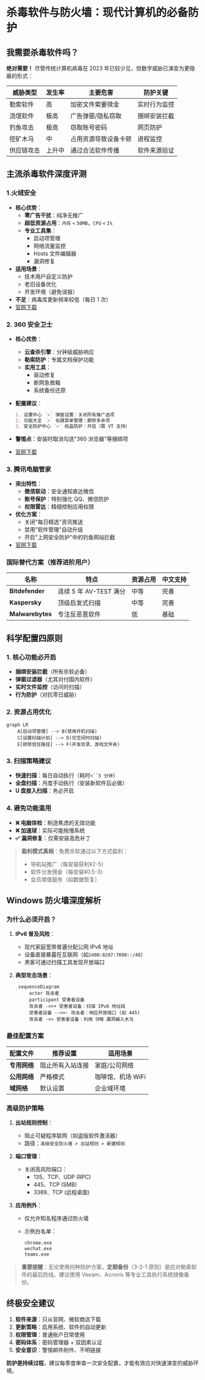 # 杀毒软件与防火墙：现代计算机的必备防护

## 我需要杀毒软件吗？

**绝对需要！** 尽管传统计算机病毒在 2023 年已较少见，但数字威胁已演变为更隐蔽的形式：

| 威胁类型   | 发生率 | 主要危害             | 防护关键     |
| ---------- | ------ | -------------------- | ------------ |
| 勒索软件   | 高     | 加密文件索要赎金     | 实时行为监控 |
| 流氓软件   | 极高   | 广告弹窗/隐私窃取    | 捆绑安装拦截 |
| 钓鱼攻击   | 极高   | 窃取账号密码         | 网页防护     |
| 挖矿木马   | 中     | 占用资源导致设备卡顿 | 进程监控     |
| 供应链攻击 | 上升中 | 通过合法软件传播     | 软件来源验证 |

## 主流杀毒软件深度评测

### 1.火绒安全

- **核心优势**：
  - **零广告干扰**：纯净无推广
  - **超低资源占用**：`内存` `<` `50MB`，`CPU` `<` `1%`
  - **专业工具集**：
    - 启动项管理
    - 网络流量监控
    - Hosts 文件编辑器
    - 漏洞修复
- **适用场景**：
  - 技术用户自定义防护
  - 老旧设备优化
  - 开发环境（避免误报）
- **不足**：病毒库更新频率较低（每日 1 次）
- [官网下载](https://www.huorong.cn/)

### 2. 360 安全卫士

- **核心优势**：
  - **云查杀引擎**：分钟级威胁响应
  - **勒索防护**：专属文档保护功能
  - **实用工具**：
    - 驱动修复
    - 断网急救箱
    - 系统备份还原
- **配置建议**：

  ```markdown
  1. 设置中心 `>` 弹窗设置：关闭所有推广选项
  2. 功能大全 `>` 右键菜单管理：删除多余项
  3. 安全防护中心 `>` 核晶防护：开启（需 VT 支持）
  ```

- **警惕点**：安装时取消勾选"360 浏览器"等捆绑项
- [官网下载](https://weishi.360.cn/)

### 3. 腾讯电脑管家

- **突出特性**：
  - **微信联动**：安全通知直达微信
  - **账号保护**：特别强化 QQ、微信防护
  - **权限雷达**：精细控制应用权限
- **优化方案**：
  - 关闭"每日精选"资讯推送
  - 禁用"软件管理"自动升级
  - 开启"上网安全防护"中的钓鱼网站拦截
- [官网下载](https://pc.qq.com/)

### 国际替代方案（推荐进阶用户）

| 名称             | 特点                   | 资源占用 | 中文支持 |
| ---------------- | ---------------------- | -------- | -------- |
| **Bitdefender**  | 连续 5 年 AV-TEST 满分 | 中等     | 完善     |
| **Kaspersky**    | 顶级启发式扫描         | 中等     | 完善     |
| **Malwarebytes** | 专注反恶意软件         | 低       | 基础     |

## 科学配置四原则

### 1. 核心功能必开启

- **捆绑安装拦截**（所有杀软必备）
- **弹窗过滤器**（尤其对付国内软件）
- **实时文件监控**（访问时扫描）
- **行为防护**（对抗零日威胁）

### 2. 资源占用优化

```mermaid
graph LR
    A[启动项管理] --> B(禁用开机扫描)
    C[设置扫描计划] --> D(仅空闲时扫描)
    E[排除信任路径] --> F(开发目录、游戏文件夹)
```

### 3. 扫描策略建议

- **快速扫描**：每日自动执行（耗时`<``5 分钟`）
- **全盘扫描**：月度手动执行（安装新软件后必做）
- **U 盘接入扫描**：务必开启

### 4. 避免功能滥用

- **❌ 电脑体检**：制造焦虑的无效功能
- **❌ 加速球**：实际可能拖慢系统
- **✅ 漏洞修复**：仅需安装高危补丁

> **盈利模式真相**：免费杀软通过以下方式盈利：
>
> - 导航站推广（每安装获利¥2-5）
> - 软件分发佣金（每安装¥0.5-3）
> - 会员增值服务（如数据恢复）

## Windows 防火墙深度解析

### 为什么必须开启？

1. **IPv6 普及风险**：

   - 现代家庭宽带普遍分配公网 IPv6 地址
   - 设备直接暴露在互联网（如`2408:8207:7890::/48`）
   - 黑客可通过扫描工具发现开放端口

2. **典型攻击场景**：

   ```mermaid
    sequenceDiagram
        actor 攻击者
        participant 受害者设备
        攻击者 ->>+ 受害者设备：扫描 IPv6 地址段
        受害者设备 -->>- 攻击者：响应开放端口 (如 445)
        攻击者 ->> 受害者设备：利用 SMB 漏洞植入木马
   ```

### 最佳配置方案

| 配置文件     | 推荐设置         | 适用场景         |
| ------------ | ---------------- | ---------------- |
| **专用网络** | 阻止所有入站连接 | 家庭/公司网络    |
| **公用网络** | 严格模式         | 咖啡馆、机场 WiFi |
| **域网络**   | 默认设置         | 企业域环境       |

### 高级防护策略

1. **出站规则控制**：
   - 阻止可疑程序联网（如盗版软件激活器）
   - 路径：`高级安全防火墙 > 出站规则 > 新建规则`
2. **端口管理**：

   - 关闭高风险端口：
     - 135、TCP、UDP (RPC)
     - 445、TCP (SMB)
     - 3389、TCP (远程桌面)

3. **应用例外**：

   - 仅允许知名程序通过防火墙
   - 示例白名单：

     ```markdown
     chrome.exe
     wechat.exe
     teams.exe
     ```

> **重要提醒**：无论使用何种防护方案，**定期备份**（3-2-1 原则）是应对勒索软件的最后防线。建议使用 Veeam、Acronis 等专业工具执行系统镜像备份。

## 终极安全建议

1. **软件来源**：只从官网、微软商店下载
2. **更新策略**：启用系统、软件的自动更新
3. **权限管理**：普通账户日常使用
4. **密码体系**：密码管理器 + 双因素认证
5. **安全意识**：警惕邮件附件、不明链接

**防护是持续过程**，建议每季度审查一次安全配置，才能有效应对快速演变的威胁环境。
